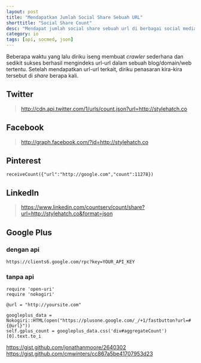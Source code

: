 ```yaml
---
layout: post
title: "Mendapatkan Jumlah Social Share Sebuah URL"
shorttitle: "Social Share Count"
desc: "Mendapat jumlah social share sebuah url di berbagai social media e.g twitter via API JSON."
category: io
tags: [api, socmed, json]
---
```


Beberapa waktu yang lalu diriku iseng membuat *crawler* sederhana dan sedikit sukses berhasil mengindeks url-url dalam sebuah blog/domain/web tertentu. Setelah mendapatkan url-url terkait, diriku penasaran kira-kira tersebut di *share* berapa kali.

## Twitter

>http://cdn.api.twitter.com/1/urls/count.json?url=http://stylehatch.co

## Facebook

>http://graph.facebook.com/?id=http://stylehatch.co

## Pinterest

    receiveCount({"url":"http://google.com","count":11278})

## LinkedIn

>https://www.linkedin.com/countserv/count/share?url=http://stylehatch.co&format=json

## Google Plus

### dengan api
    https://clients6.google.com/rpc?key=YOUR_API_KEY


### tanpa api
    require 'open-uri'
    require 'nokogiri'

    @url = "http://yoursite.com"

    googleplus_data = Nokogiri::HTML(open("https://plusone.google.com/_/+1/fastbutton?url=#{@url}"))
    self.gplus_count = googleplus_data.css('div#aggregateCount')[0].text.to_i





https://gist.github.com/jonathanmoore/2640302
https://gist.github.com/cmwinters/cc867a5be41707953d23
